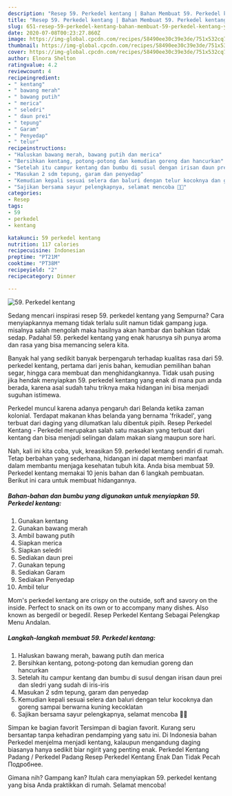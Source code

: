 ```yaml
---
description: "Resep 59. Perkedel kentang | Bahan Membuat 59. Perkedel kentang Yang Bisa Manjain Lidah"
title: "Resep 59. Perkedel kentang | Bahan Membuat 59. Perkedel kentang Yang Bisa Manjain Lidah"
slug: 651-resep-59-perkedel-kentang-bahan-membuat-59-perkedel-kentang-yang-bisa-manjain-lidah
date: 2020-07-08T00:23:27.860Z
image: https://img-global.cpcdn.com/recipes/58490ee30c39e3de/751x532cq70/59-perkedel-kentang-foto-resep-utama.jpg
thumbnail: https://img-global.cpcdn.com/recipes/58490ee30c39e3de/751x532cq70/59-perkedel-kentang-foto-resep-utama.jpg
cover: https://img-global.cpcdn.com/recipes/58490ee30c39e3de/751x532cq70/59-perkedel-kentang-foto-resep-utama.jpg
author: Elnora Shelton
ratingvalue: 4.2
reviewcount: 4
recipeingredient:
- " kentang"
- " bawang merah"
- " bawang putih"
- " merica"
- " seledri"
- " daun prei"
- " tepung"
- " Garam"
- " Penyedap"
- " telur"
recipeinstructions:
- "Haluskan bawang merah, bawang putih dan merica"
- "Bersihkan kentang, potong-potong dan kemudian goreng dan hancurkan"
- "Setelah itu campur kentang dan bumbu di susul dengan irisan daun prei dan sledri yang sudah di iris-iris"
- "Masukan 2 sdm tepung, garam dan penyedap"
- "Kemudian kepali sesuai selera dan baluri dengan telur kocoknya dan goreng sampai berwarna kuning kecoklatan"
- "Sajikan bersama sayur pelengkapnya, selamat mencoba 🙏🏻"
categories:
- Resep
tags:
- 59
- perkedel
- kentang

katakunci: 59 perkedel kentang 
nutrition: 117 calories
recipecuisine: Indonesian
preptime: "PT21M"
cooktime: "PT38M"
recipeyield: "2"
recipecategory: Dinner

---
```



![59. Perkedel kentang](https://img-global.cpcdn.com/recipes/58490ee30c39e3de/751x532cq70/59-perkedel-kentang-foto-resep-utama.jpg)

Sedang mencari inspirasi resep 59. perkedel kentang yang Sempurna? Cara menyiapkannya memang tidak terlalu sulit namun tidak gampang juga. misalnya salah mengolah maka hasilnya akan hambar dan bahkan tidak sedap. Padahal 59. perkedel kentang yang enak harusnya sih punya aroma dan rasa yang bisa memancing selera kita.

Banyak hal yang sedikit banyak berpengaruh terhadap kualitas rasa dari 59. perkedel kentang, pertama dari jenis bahan, kemudian pemilihan bahan segar, hingga cara membuat dan menghidangkannya. Tidak usah pusing jika hendak menyiapkan 59. perkedel kentang yang enak di mana pun anda berada, karena asal sudah tahu triknya maka hidangan ini bisa menjadi suguhan istimewa.

Perkedel muncul karena adanya pengaruh dari Belanda ketika zaman kolonial. Terdapat makanan khas belanda yang bernama &#39;frikadel&#39;, yang terbuat dari daging yang dilumatkan lalu dibentuk pipih. Resep Perkedel Kentang - Perkedel merupakan salah satu masakan yang terbuat dari kentang dan bisa menjadi selingan dalam makan siang maupun sore hari.


Nah, kali ini kita coba, yuk, kreasikan 59. perkedel kentang sendiri di rumah. Tetap berbahan yang sederhana, hidangan ini dapat memberi manfaat dalam membantu menjaga kesehatan tubuh kita. Anda bisa membuat 59. Perkedel kentang memakai 10 jenis bahan dan 6 langkah pembuatan. Berikut ini cara untuk membuat hidangannya.

<!--inarticleads1-->

##### Bahan-bahan dan bumbu yang digunakan untuk menyiapkan 59. Perkedel kentang:

1. Gunakan  kentang
1. Gunakan  bawang merah
1. Ambil  bawang putih
1. Siapkan  merica
1. Siapkan  seledri
1. Sediakan  daun prei
1. Gunakan  tepung
1. Sediakan  Garam
1. Sediakan  Penyedap
1. Ambil  telur


Mom&#39;s perkedel kentang are crispy on the outside, soft and savory on the inside. Perfect to snack on its own or to accompany many dishes. Also known as bergedil or begedil. Resep Perkedel Kentang Sebagai Pelengkap Menu Andalan. 

<!--inarticleads2-->

##### Langkah-langkah membuat 59. Perkedel kentang:

1. Haluskan bawang merah, bawang putih dan merica
1. Bersihkan kentang, potong-potong dan kemudian goreng dan hancurkan
1. Setelah itu campur kentang dan bumbu di susul dengan irisan daun prei dan sledri yang sudah di iris-iris
1. Masukan 2 sdm tepung, garam dan penyedap
1. Kemudian kepali sesuai selera dan baluri dengan telur kocoknya dan goreng sampai berwarna kuning kecoklatan
1. Sajikan bersama sayur pelengkapnya, selamat mencoba 🙏🏻


Simpan ke bagian favorit Tersimpan di bagian favorit. Kurang seru bersantap tanpa kehadiran pendamping yang satu ini. Di Indonesia bahan Perkedel menjelma menjadi kentang, kalaupun mengandung daging biasanya hanya sedikit biar ngirit yang penting enak. Perkedel Kentang Padang / Perkedel Padang Resep Perkedel Kentang Enak Dan Tidak Pecah Подробнее. 

Gimana nih? Gampang kan? Itulah cara menyiapkan 59. perkedel kentang yang bisa Anda praktikkan di rumah. Selamat mencoba!
